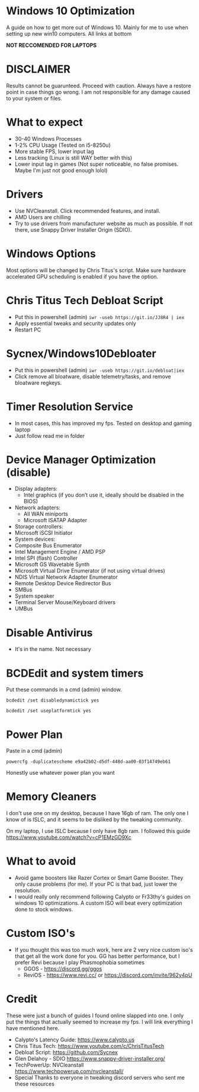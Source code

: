 # Windows 10 Optimization
A guide on how to get more out of Windows 10. Mainly for me to use when setting up new win10 computers. All links at bottom

**NOT RECCOMENDED FOR LAPTOPS**

# DISCLAIMER
Results cannot be guarunteed. Proceed with caution. Always have a restore point in case things go wrong. I am not responsible for any damage caused to your system or files.

# What to expect
* 30-40 Windows Processes 
*  1-2% CPU Usage (Tested on i5-8250u)
* More stable FPS, lower input lag 
* Less tracking (Linux is still WAY better with this)
* Lower input lag in games (Not super noticeable, no false promises. Maybe I'm just not good enough lolol)

# Drivers
* Use NVCleanstall. Click recommended features, and install. 
* AMD Users are chilling
* Try to use drivers from manufacturer website as much as possible. If not there, use Snappy Driver Installer Origin (SDIO). 

# Windows Options
Most options will be changed by Chris Titus's script. Make sure hardware accelerated GPU scheduling is enabled if you have the option.

# Chris Titus Tech Debloat Script
* Put this in powershell (admin)  ` iwr -useb https://git.io/JJ8R4 | iex `
* Apply essential tweaks and security updates only
* Restart PC

# Sycnex/Windows10Debloater 
* Put this in powershell (admin) ` iwr -useb https://git.io/debloat|iex `
* Click remove all bloatware, disable telemetry/tasks, and remove bloatware regkeys.
 
 # Timer Resolution Service
* In most cases, this has improved my fps. Tested on desktop and gaming laptop
* Just follow read me in folder

# Device Manager Optimization (disable)
* Display adapters:
  * Intel graphics (if you don’t use it, ideally should be disabled in the BIOS)
* Network adapters:
   * All WAN miniports
   * Microsoft ISATAP Adapter
*	Storage controllers:
  * Microsoft iSCSI Initiator
  *	System devices:
  * Composite Bus Enumerator
  * Intel Management Engine / AMD PSP
  * Intel SPI (flash) Controller
  * Microsoft GS Wavetable Synth
  * Microsoft Virtual Drive Enumerator (if not using virtual drives)
  * NDIS Virtual Network Adapter Enumerator
  * Remote Desktop Device Redirector Bus
  * SMBus
  * System speaker
  * Terminal Server Mouse/Keyboard drivers
  * UMBus
# Disable Antivirus
* It's in the name. Not necessary
# BCDEdit and system timers
Put these commands in a cmd (admin) window.

`bcdedit /set disabledynamictick yes`

`bcdedit /set useplatformtick yes`

# Power Plan
Paste in a cmd (admin)

`powercfg -duplicatescheme e9a42b02-d5df-448d-aa00-03f14749eb61`

Honestly use whatever power plan you want

# Memory Cleaners
I don't use one on my desktop, because I have 16gb of ram. The only one I know of is ISLC, and it seems to be disliked by the tweaking community.

On my laptop, I use ISLC because I only have 8gb ram. I followed this guide https://www.youtube.com/watch?v=cP1EMzGD9Xc

# What to avoid
* Avoid game boosters like Razer Cortex or Smart Game Booster. They only cause problems (for me). If your PC is that bad, just lower the resolution.
* I would really only recommend following Calypto or Fr33thy's guides on windows 10 optimizations. A custom ISO will beat every optimization done to stock windows.

# Custom ISO's
* If you thought this was too much work, here are 2 very nice custom iso's that get all the work done for you. GG has better performance, but I prefer Revi because I play Phasmophobia sometimes 
  * GGOS - https://discord.gg/ggos
  * ReviOS - https://www.revi.cc/ or https://discord.com/invite/962y4pU

# Credit
These were just a bunch of guides I found online slapped into one. I only put the things that actually seemed to increase my fps. I will link everything I have mentioned here.
* Calypto's Latency Guide: https://www.calypto.us
* Chris Titus Tech: https://www.youtube.com/c/ChrisTitusTech
* Debloat Script: https://github.com/Sycnex
* Glen Delahoy - SDIO https://www.snappy-driver-installer.org/
* TechPowerUp: NVCleanstall https://www.techpowerup.com/nvcleanstall/
* Special Thanks to everyone in tweaking discord servers who sent me these resources
